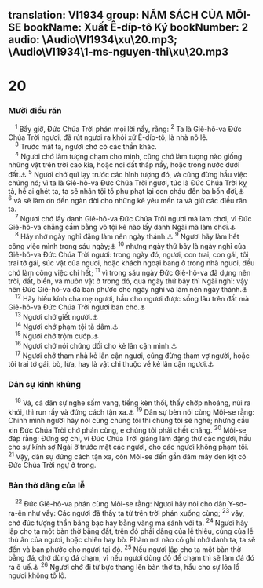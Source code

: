 translation: VI1934
group: NĂM SÁCH CỦA MÔI-SE
bookName: Xuất Ê-díp-tô Ký 
bookNumber: 2
audio: \Audio\VI1934\xu\20.mp3; \Audio\VI1934\1-ms-nguyen-thi\xu\20.mp3
-------

<div class="title"><h1>20</h1><h3>Mười điều răn</h3></div>
<span class="verse xu_20_1"> <sup>1</sup> Bấy giờ, Đức Chúa Trời phán mọi lời nầy, rằng: </span>
<span class="verse xu_20_2"><sup>2</sup> Ta là Giê-hô-va Đức Chúa Trời ngươi, đã rút ngươi ra khỏi xứ Ê-díp-tô, là nhà nô lệ. <br/></span>
<span class="verse xu_20_3"> <sup>3</sup> Trước mặt ta, ngươi chớ có các thần khác. <br/></span>
<span class="verse xu_20_4"> <sup>4</sup> Ngươi chớ làm tượng chạm cho mình, cũng chớ làm tượng nào giống những vật trên trời cao kia, hoặc nơi đất thấp nầy, hoặc trong nước dưới đất.<a data-toggle="tooltip" data-placement="bottom" title="Xu 34:17; Le 19:4; 26:1; Phu 4:15-18; 27:15">⚓</a></span>
<span class="verse xu_20_5"><sup>5</sup> Ngươi chớ quì lạy trước các hình tượng đó, và cũng đừng hầu việc chúng nó; vì ta là Giê-hô-va Đức Chúa Trời ngươi, tức là Đức Chúa Trời kỵ tà, hễ ai ghét ta, ta sẽ nhân tội tổ phụ phạt lại con cháu đến ba bốn đời,<a data-toggle="tooltip" data-placement="bottom" title="Xu 34:6-7; Dan 14:18; Phu 7:9-10">⚓</a></span>
<span class="verse xu_20_6"><sup>6</sup> và sẽ làm ơn đến ngàn đời cho những kẻ yêu mến ta và giữ các điều răn ta. <br/></span>
<span class="verse xu_20_7"> <sup>7</sup> Ngươi chớ lấy danh Giê-hô-va Đức Chúa Trời ngươi mà làm chơi, vì Đức Giê-hô-va chẳng cầm bằng vô tội kẻ nào lấy danh Ngài mà làm chơi.<a data-toggle="tooltip" data-placement="bottom" title="Le 19:12">⚓</a><br/></span>
<span class="verse xu_20_8"> <sup>8</sup> Hãy nhớ ngày nghỉ đặng làm nên ngày thánh.<a data-toggle="tooltip" data-placement="bottom" title="Xu 16:23-30; 31:12-14">⚓</a></span>
<span class="verse xu_20_9"><sup>9</sup> Ngươi hãy làm hết công việc mình trong sáu ngày;<a data-toggle="tooltip" data-placement="bottom" title="Xu 23:12; 31:15; 34:21; 35:2; Le 23:3">⚓</a></span>
<span class="verse xu_20_10"><sup>10</sup> nhưng ngày thứ bảy là ngày nghỉ của Giê-hô-va Đức Chúa Trời ngươi: trong ngày đó, ngươi, con trai, con gái, tôi trai tớ gái, súc vật của ngươi, hoặc khách ngoại bang ở trong nhà ngươi, đều chớ làm công việc chi hết; </span>
<span class="verse xu_20_11"><sup>11</sup> vì trong sáu ngày Đức Giê-hô-va đã dựng nên trời, đất, biển, và muôn vật ở trong đó, qua ngày thứ bảy thì Ngài nghỉ: vậy nên Đức Giê-hô-va đã ban phước cho ngày nghỉ và làm nên ngày thánh.<a data-toggle="tooltip" data-placement="bottom" title="Sa 2:1-3; Xu 31:17">⚓</a><br/></span>
<span class="verse xu_20_12"> <sup>12</sup> Hãy hiếu kính cha mẹ ngươi, hầu cho ngươi được sống lâu trên đất mà Giê-hô-va Đức Chúa Trời ngươi ban cho.<a data-toggle="tooltip" data-placement="bottom" title="Phu 27:16; Mat 15:4; 19:19; Mac 7:10; 10:19; Lu 18:20; Eph 6:2,3">⚓</a><br/></span>
<span class="verse xu_20_13"> <sup>13</sup> Ngươi chớ giết người.<a data-toggle="tooltip" data-placement="bottom" title="Sa 9:6; Le 24:17; Mat 5:21; 19:18; Mac 10:19; Lu 18:20; Ro 13:9; Gia 2:11">⚓</a><br/></span>
<span class="verse xu_20_14"> <sup>14</sup> Ngươi chớ phạm tội tà dâm.<a data-toggle="tooltip" data-placement="bottom" title="Le 20:10; Mat 5:27; 19:18; Mac 10:19; Lu 18:20; Ro 13:9; Gia 2:11">⚓</a><br/></span>
<span class="verse xu_20_15"> <sup>15</sup> Ngươi chớ trộm cướp.<a data-toggle="tooltip" data-placement="bottom" title="Le 19:11; Mat 19:18; Mac 10:19; Lu 18:20; Ro 13:9">⚓</a><br/></span>
<span class="verse xu_20_16"> <sup>16</sup> Ngươi chớ nói chứng dối cho kẻ lân cận mình.<a data-toggle="tooltip" data-placement="bottom" title="Xu 23:1; Mat 19:18; Mac 10:19; Lu 18:20">⚓</a><br/></span>
<span class="verse xu_20_17"> <sup>17</sup> Ngươi chớ tham nhà kẻ lân cận ngươi, cũng đừng tham vợ người, hoặc tôi trai tớ gái, bò, lừa, hay là vật chi thuộc về kẻ lân cận ngươi.<a data-toggle="tooltip" data-placement="bottom" title="Ro 7:7; 13:9">⚓</a><br/></span>
<div class="title"><h3>Dân sự kinh khủng</h3></div>
<span class="verse xu_20_18"> <sup>18</sup> Vả, cả dân sự nghe sấm vang, tiếng kèn thổi, thấy chớp nhoáng, núi ra khói, thì run rẩy và đứng cách tận xa.<a data-toggle="tooltip" data-placement="bottom" title="He 12:18-19">⚓</a></span>
<span class="verse xu_20_19"><sup>19</sup> Dân sự bèn nói cùng Môi-se rằng: Chính mình người hãy nói cùng chúng tôi thì chúng tôi sẽ nghe; nhưng cầu xin Đức Chúa Trời chớ phán cùng, e chúng tôi phải chết chăng. </span>
<span class="verse xu_20_20"><sup>20</sup> Môi-se đáp rằng: Đừng sợ chi, vì Đức Chúa Trời giáng lâm đặng thử các ngươi, hầu cho sự kính sợ Ngài ở trước mặt các ngươi, cho các ngươi không phạm tội. </span>
<span class="verse xu_20_21"><sup>21</sup> Vậy, dân sự đứng cách tận xa, còn Môi-se đến gần đám mây đen kịt có Đức Chúa Trời ngự ở trong. <br/></span>
<div class="title"><h3>Bàn thờ dâng của lễ</h3></div>
<span class="verse xu_20_22"> <sup>22</sup> Đức Giê-hô-va phán cùng Môi-se rằng: Ngươi hãy nói cho dân Y-sơ-ra-ên như vầy: Các ngươi đã thấy ta từ trên trời phán xuống cùng; </span>
<span class="verse xu_20_23"><sup>23</sup> vậy, chớ đúc tượng thần bằng bạc hay bằng vàng mà sánh với ta. </span>
<span class="verse xu_20_24"><sup>24</sup> Ngươi hãy lập cho ta một bàn thờ bằng đất, trên đó phải dâng của lễ thiêu, cùng của lễ thù ân của ngươi, hoặc chiên hay bò. Phàm nơi nào có ghi nhớ danh ta, ta sẽ đến và ban phước cho ngươi tại đó. </span>
<span class="verse xu_20_25"><sup>25</sup> Nếu ngươi lập cho ta một bàn thờ bằng đá, chớ dùng đá chạm, vì nếu ngươi dùng đồ để chạm thì sẽ làm đá đó ra ô uế.<a data-toggle="tooltip" data-placement="bottom" title="Phu 27:5-7; Gios 8:31">⚓</a></span>
<span class="verse xu_20_26"><sup>26</sup> Ngươi chớ đi từ bực thang lên bàn thờ ta, hầu cho sự lõa lồ ngươi không tố lộ. <br/></span>
